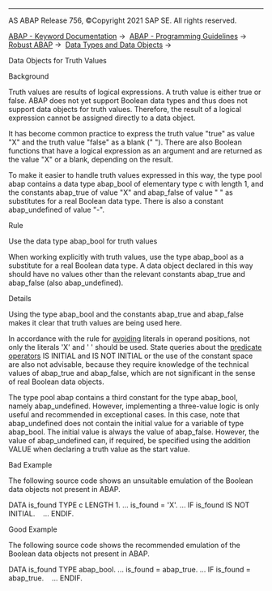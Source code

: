   

* * *

AS ABAP Release 756, ©Copyright 2021 SAP SE. All rights reserved.

[ABAP - Keyword Documentation](https://help.sap.com/doc/abapdocu_756_index_htm/7.56/en-US/abenabap.htm) →  [ABAP - Programming Guidelines](https://help.sap.com/doc/abapdocu_756_index_htm/7.56/en-US/abenabap_pgl.htm) →  [Robust ABAP](https://help.sap.com/doc/abapdocu_756_index_htm/7.56/en-US/abenrobust_abap_gdl.htm) →  [Data Types and Data Objects](https://help.sap.com/doc/abapdocu_756_index_htm/7.56/en-US/abendata_type_obj_gdl.htm) → 

Data Objects for Truth Values

Background

Truth values are results of logical expressions. A truth value is either true or false. ABAP does not yet support Boolean data types and thus does not support data objects for truth values. Therefore, the result of a logical expression cannot be assigned directly to a data object.

It has become common practice to express the truth value "true" as value "X" and the truth value "false" as a blank (" "). There are also Boolean functions that have a logical expression as an argument and are returned as the value "X" or a blank, depending on the result.

To make it easier to handle truth values expressed in this way, the type pool abap contains a data type abap\_bool of elementary type c with length 1, and the constants abap\_true of value "X" and abap\_false of value " " as substitutes for a real Boolean data type. There is also a constant abap\_undefined of value "-".

Rule

Use the data type abap\_bool for truth values

When working explicitly with truth values, use the type abap\_bool as a substitute for a real Boolean data type. A data object declared in this way should have no values other than the relevant constants abap\_true and abap\_false (also abap\_undefined).

Details

Using the type abap\_bool and the constants abap\_true and abap\_false makes it clear that truth values are being used here.

In accordance with the rule for [avoiding](https://help.sap.com/doc/abapdocu_756_index_htm/7.56/en-US/abenliterals_guidl.htm "Guideline") literals in operand positions, not only the literals 'X' and ' ' should be used. State queries about the [predicate operators](https://help.sap.com/doc/abapdocu_756_index_htm/7.56/en-US/abenpredicate_operator_glosry.htm "Glossary Entry") IS INITIAL and IS NOT INITIAL or the use of the constant space are also not advisable, because they require knowledge of the technical values of abap\_true and abap\_false, which are not significant in the sense of real Boolean data objects.

The type pool abap contains a third constant for the type abap\_bool, namely abap\_undefined. However, implementing a three-value logic is only useful and recommended in exceptional cases. In this case, note that abap\_undefined does not contain the initial value for a variable of type abap\_bool. The initial value is always the value of abap\_false. However, the value of abap\_undefined can, if required, be specified using the addition VALUE when declaring a truth value as the start value.

Bad Example

The following source code shows an unsuitable emulation of the Boolean data objects not present in ABAP.

DATA is\_found TYPE c LENGTH 1.
...
is\_found = 'X'.
...
IF is\_found IS NOT INITIAL.
   ...
ENDIF.

Good Example

The following source code shows the recommended emulation of the Boolean data objects not present in ABAP.

DATA is\_found TYPE abap\_bool.
...
is\_found = abap\_true.
...
IF is\_found = abap\_true.
   ...
ENDIF.